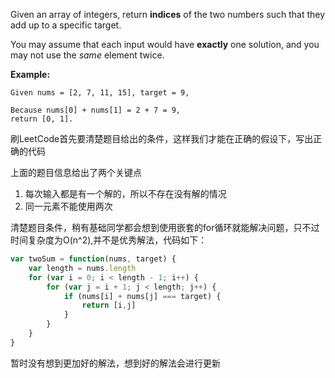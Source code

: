 Given an array of integers, return **indices** of the two numbers such that they add up to a specific target.

You may assume that each input would have **exactly** one solution, and you may not use the *same* element twice.

**Example:**

```
Given nums = [2, 7, 11, 15], target = 9,

Because nums[0] + nums[1] = 2 + 7 = 9,
return [0, 1].
```

刷LeetCode首先要清楚题目给出的条件，这样我们才能在正确的假设下，写出正确的代码

上面的题目信息给出了两个关键点

1. 每次输入都是有一个解的，所以不存在没有解的情况
2. 同一元素不能使用两次

清楚题目条件，稍有基础同学都会想到使用嵌套的for循环就能解决问题，只不过时间复杂度为O(n^2),并不是优秀解法，代码如下：

```javascript
var twoSum = function(nums, target) {
    var length = nums.length
    for (var i = 0; i < length - 1; i++) {
        for (var j = i + 1; j < length; j++) {
            if (nums[i] + nums[j] === target) {
                return [i,j]
            }
        }
    }
}
```

暂时没有想到更加好的解法，想到好的解法会进行更新